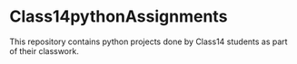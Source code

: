 # Class14pythonAssignments
This repository contains python projects done by Class14 students as part of their classwork.
